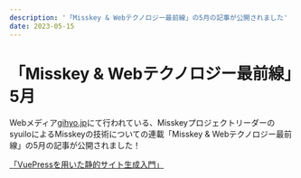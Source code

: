 ```yaml
---
description: '「Misskey & Webテクノロジー最前線」の5月の記事が公開されました'
date: 2023-05-15
---
```


# 「Misskey & Webテクノロジー最前線」5月

Webメディア[gihyo.jp](https://gihyo.jp/)にて行われている、MisskeyプロジェクトリーダーのsyuiloによるMisskeyの技術についての連載「Misskey & Webテクノロジー最前線」の5月の記事が公開されました！

[「VuePressを用いた静的サイト生成入門」](https://gihyo.jp/article/2023/05/misskey-03?summary)
